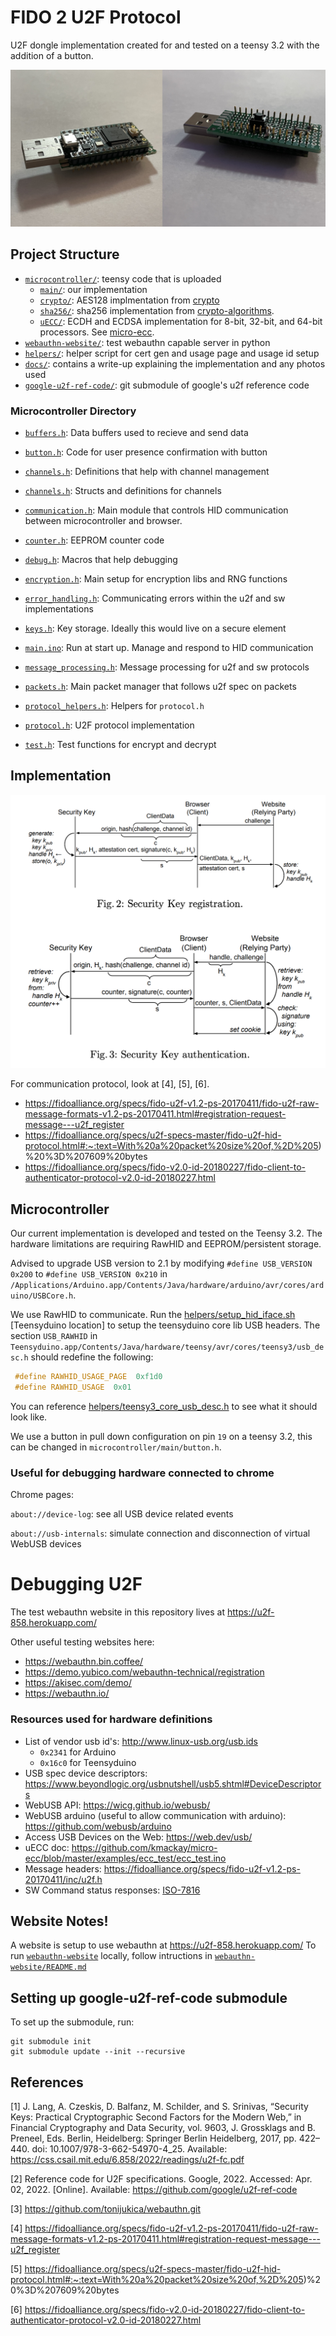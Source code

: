 # FIDO 2 U2F Protocol

U2F dongle implementation created for and tested on a teensy 3.2 with the addition of a button.

![docs/hardware_key.png](docs/hardware_key.jpeg)

## Project Structure

- [`microcontroller/`](microcontroller): teensy code that is uploaded
  - [`main/`](microcontroller/main): our implementation
  - [`crypto/`](microcontroller/crypto): AES128 implmentation from [crypto](https://github.com/OperatorFoundation/Crypto/tree/master/src)
  - [`sha256/`](microcontroller/sha256): sha256 implementation from [crypto-algorithms](https://github.com/B-Con/crypto-algorithms).
  - [`uECC/`](microcontroller/uECC): ECDH and ECDSA implementation for 8-bit, 32-bit, and 64-bit processors. See [micro-ecc](https://github.com/kmackay/micro-ecc).
- [`webauthn-website/`](webauthn-website): test webauthn capable server in python
- [`helpers/`](helpers): helper script for cert gen and usage page and usage id setup
- [`docs/`](docs): contains a write-up explaining the implementation and any photos used
- [`google-u2f-ref-code/`](google-u2f-ref-code): git submodule of google's u2f reference code

### Microcontroller Directory

- [`buffers.h`](microcontroller/main/buffers.h):
Data buffers used to recieve and send data

- [`button.h`](microcontroller/main/button.h):
Code for user presence confirmation with button

- [`channels.h`](microcontroller/main/channel_manager.h):
Definitions that help with channel management

- [`channels.h`](microcontroller/main/channels.h):
Structs and definitions for channels

- [`communication.h`](microcontroller/main/communication.h):
Main module that controls HID communication between microcontroller and browser.

- [`counter.h`](microcontroller/main/counter.h):
EEPROM counter code

- [`debug.h`](microcontroller/main/debug.h):
Macros that help debugging

- [`encryption.h`](microcontroller/main/encryption.h):
Main setup for encryption libs and RNG functions

- [`error_handling.h`](microcontroller/main/error_handling.h):
Communicating errors within the u2f and sw implementations

- [`keys.h`](microcontroller/main/keys.h):
Key storage. Ideally this would live on a secure element

- [`main.ino`](microcontroller/main/main.ino):
Run at start up. Manage and respond to HID communication

- [`message_processing.h`](microcontroller/main/message_processing.h):
Message processing for u2f and sw protocols

- [`packets.h`](microcontroller/main/packets.h):
Main packet manager that follows u2f spec on packets

- [`protocol_helpers.h`](microcontroller/main/protocol_helpers.h):
Helpers for `protocol.h`

- [`protocol.h`](microcontroller/main/protocol.h):
U2F protocol implementation

- [`test.h`](microcontroller/main/test.h):
Test functions for encrypt and decrypt


## Implementation

![docs/security_key_flow_diagram.png](docs/security_key_flow_diagram.png)

For communication protocol, look at [4], [5], [6].

- https://fidoalliance.org/specs/fido-u2f-v1.2-ps-20170411/fido-u2f-raw-message-formats-v1.2-ps-20170411.html#registration-request-message---u2f_register
- https://fidoalliance.org/specs/u2f-specs-master/fido-u2f-hid-protocol.html#:~:text=With%20a%20packet%20size%20of,%2D%205)%20%3D%207609%20bytes
- https://fidoalliance.org/specs/fido-v2.0-id-20180227/fido-client-to-authenticator-protocol-v2.0-id-20180227.html

## Microcontroller

Our current implementation is developed and tested on the Teensy 3.2. The hardware limitations
are requiring RawHID and EEPROM/persistent storage.

Advised to upgrade USB version to 2.1 by modifying `#define USB_VERSION 0x200` to `#define USB_VERSION 0x210` in 
`/Applications/Arduino.app/Contents/Java/hardware/arduino/avr/cores/arduino/USBCore.h`.

We use RawHID to communicate. Run the [helpers/setup_hid_iface.sh](helpers/setup_hid_iface.sh)
[Teensyduino location]
to setup the teensyduino core lib USB headers. The section `USB_RAWHID` in
 `Teensyduino.app/Contents/Java/hardware/teensy/avr/cores/teensy3/usb_desc.h`
 should redefine the following:
 ```C
  #define RAWHID_USAGE_PAGE  0xf1d0
  #define RAWHID_USAGE  0x01
  ```
You can reference
[helpers/teensy3_core_usb_desc.h](helpers/teensy3_core_usb_desc.h) to see what it should look like.

We use a button in pull down configuration on pin `19` on a teensy 3.2, this can be changed in `microcontroller/main/button.h`.

### Useful for debugging hardware connected to chrome

Chrome pages:

`about://device-log`: see all USB device related events

`about://usb-internals`: simulate connection and disconnection of virtual WebUSB devices

# Debugging U2F

The test webauthn website in this repository lives at https://u2f-858.herokuapp.com/

Other useful testing websites here:
- https://webauthn.bin.coffee/  
- https://demo.yubico.com/webauthn-technical/registration
- https://akisec.com/demo/
- https://webauthn.io/

### Resources used for hardware definitions

- List of vendor usb id's: http://www.linux-usb.org/usb.ids
  - `0x2341` for Arduino
  - `0x16c0` for Teensyduino
- USB spec device descriptors: https://www.beyondlogic.org/usbnutshell/usb5.shtml#DeviceDescriptors
- WebUSB API: https://wicg.github.io/webusb/
- WebUSB arduino (useful to allow communication with arduino): https://github.com/webusb/arduino
- Access USB Devices on the Web: https://web.dev/usb/
- uECC doc: https://github.com/kmackay/micro-ecc/blob/master/examples/ecc_test/ecc_test.ino
- Message headers: https://fidoalliance.org/specs/fido-u2f-v1.2-ps-20170411/inc/u2f.h
- SW Command status responses: [ISO-7816]()

## Website Notes!

A website is setup to use webauthn at https://u2f-858.herokuapp.com/
To run [`webauthn-website`](webauthn-website) locally, follow intructions in [`webauthn-website/README.md`](webauthn-website/README.md)

## Setting up google-u2f-ref-code submodule
To set up the submodule, run:
```
git submodule init
git submodule update --init --recursive
```

## References

[1] J. Lang, A. Czeskis, D. Balfanz, M. Schilder, and S. Srinivas, “Security Keys: Practical Cryptographic Second Factors for the Modern Web,” in Financial Cryptography and Data Security, vol. 9603, J. Grossklags and B. Preneel, Eds. Berlin, Heidelberg: Springer Berlin Heidelberg, 2017, pp. 422–440. doi: 10.1007/978-3-662-54970-4_25. Available: https://css.csail.mit.edu/6.858/2022/readings/u2f-fc.pdf

[2] Reference code for U2F specifications. Google, 2022. Accessed: Apr. 02, 2022. [Online]. Available: https://github.com/google/u2f-ref-code

[3] https://github.com/tonijukica/webauthn.git

[4] https://fidoalliance.org/specs/fido-u2f-v1.2-ps-20170411/fido-u2f-raw-message-formats-v1.2-ps-20170411.html#registration-request-message---u2f_register

[5] https://fidoalliance.org/specs/u2f-specs-master/fido-u2f-hid-protocol.html#:~:text=With%20a%20packet%20size%20of,%2D%205)%20%3D%207609%20bytes

[6] https://fidoalliance.org/specs/fido-v2.0-id-20180227/fido-client-to-authenticator-protocol-v2.0-id-20180227.html
